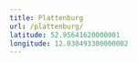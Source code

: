 ```yaml
---
title: Plattenburg
url: /plattenburg/
latitude: 52.95641620000001
longitude: 12.030493300000002
---
```

